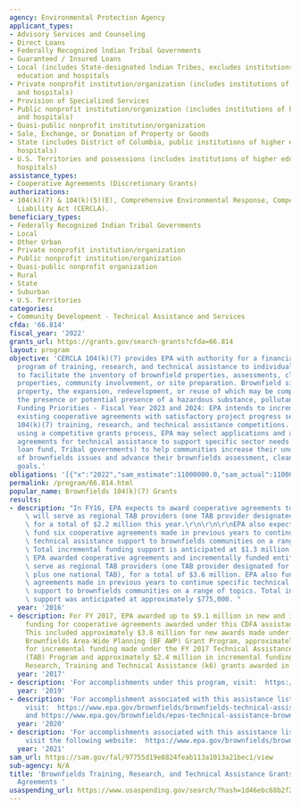 ```yaml
---
agency: Environmental Protection Agency
applicant_types:
- Advisory Services and Counseling
- Direct Loans
- Federally Recognized lndian Tribal Governments
- Guaranteed / Insured Loans
- Local (includes State-designated lndian Tribes, excludes institutions of higher
  education and hospitals
- Private nonprofit institution/organization (includes institutions of higher education
  and hospitals)
- Provision of Specialized Services
- Public nonprofit institution/organization (includes institutions of higher education
  and hospitals)
- Quasi-public nonprofit institution/organization
- Sale, Exchange, or Donation of Property or Goods
- State (includes District of Columbia, public institutions of higher education and
  hospitals)
- U.S. Territories and possessions (includes institutions of higher education and
  hospitals)
assistance_types:
- Cooperative Agreements (Discretionary Grants)
authorizations:
- 104(k)(7) & 104(k)(5)(E), Comprehensive Environmental Response, Compensation, and
  Liability Act (CERCLA).
beneficiary_types:
- Federally Recognized Indian Tribal Governments
- Local
- Other Urban
- Private nonprofit institution/organization
- Public nonprofit institution/organization
- Quasi-public nonprofit organization
- Rural
- State
- Suburban
- U.S. Territories
categories:
- Community Development - Technical Assistance and Services
cfda: '66.814'
fiscal_year: '2022'
grants_url: https://grants.gov/search-grants?cfda=66.814
layout: program
objective: 'CERCLA 104(k)(7) provides EPA with authority for a financial assistance
  program of training, research, and technical assistance to individuals and organizations
  to facilitate the inventory of brownfield properties, assessments, cleanup of brownfield
  properties, community involvement, or site preparation. Brownfield sites are real
  property, the expansion, redevelopment, or reuse of which may be complicated by
  the presence or potential presence of a hazardous substance, pollutant, or contaminant.
  Funding Priorities - Fiscal Year 2023 and 2024: EPA intends to incrementally fund
  existing cooperative agreements with satisfactory project progress selected in previous
  104(k)(7) training, research, and technical assistance competitions. Additionally,
  using a competitive grants process, EPA may select applications and award cooperative
  agreements for technical assistance to support specific sector needs (e.g., revolving
  loan fund, Tribal governments) to help communities increase their understanding
  of brownfields issues and advance their brownfields assessment, cleanup and reuse
  goals.'
obligations: '[{"x":"2022","sam_estimate":11000000.0,"sam_actual":11000000.0,"usa_spending_actual":600000.0},{"x":"2023","sam_estimate":55000000.0,"sam_actual":0.0,"usa_spending_actual":3600000.0},{"x":"2024","sam_estimate":7000000.0,"sam_actual":0.0,"usa_spending_actual":3300000.0}]'
permalink: /program/66.814.html
popular_name: Brownfields 104(k)(7) Grants
results:
- description: "In FY16, EPA expects to award cooperative agreements to entities that\
    \ will serve as regional TAB providers (one TAB provider designated for each region),\
    \ for a total of $2.2 million this year.\r\n\r\n\r\nEPA also expects to incrementally\
    \ fund six cooperative agreements made in previous years to continue specific\
    \ technical assistance support to brownfields communities on a range of topics.\
    \ Total incremental funding support is anticipated at $1.3 million. \r\n In FY16,\
    \ EPA awarded cooperative agreements and incrementally funded entities that will\
    \ serve as regional TAB providers (one TAB provider designated for each region\
    \ plus one national TAB), for a total of $3.6 million. EPA also funded five cooperative\
    \ agreements made in previous years to continue specific technical assistance\
    \ support to brownfields communities on a range of topics. Total incremental funding\
    \ support was anticipated at approximately $775,000. "
  year: '2016'
- description: For FY 2017, EPA awarded up to $9.1 million in new and incremental
    funding for cooperative agreements awarded under this CDFA assistance listing.
    This included approximately $3.8 million for new awards made under the FY 2017
    Brownfields Area-Wide Planning (BF AWP) Grant Program, approximately $2.9 million
    for incremental funding made under the FY 2017 Technical Assistance to Brownfields
    (TAB) Program and approximately $2.4 million in incremental funding for other
    Research, Training and Technical Assistance (k6) grants awarded in previous years.
  year: '2017'
- description: 'For accomplishments under this program, visit:  https://www.epa.gov/brownfields/brownfields-technical-assistance-training-and-research.'
  year: '2019'
- description: 'For accomplishment associated with this assistance listing, please
    visit:  https://www.epa.gov/brownfields/brownfields-technical-assistance-training-and-research#TAB
    and https://www.epa.gov/brownfields/epas-technical-assistance-brownfields-tab-communities-program-transforming-environmental.'
  year: '2020'
- description: 'For accomplishments associated with this assistance listing, please
    visit the following website:  https://www.epa.gov/brownfields/brownfields-technical-assistance-training-and-research#TAB.'
  year: '2021'
sam_url: https://sam.gov/fal/97755d19e8824feab113a1013a21bec1/view
sub-agency: N/A
title: 'Brownfields Training, Research, and Technical Assistance Grants and Cooperative
  Agreements '
usaspending_url: https://www.usaspending.gov/search/?hash=1d46ebc68b2f21f85566e824fd9a5c5c
---
```

